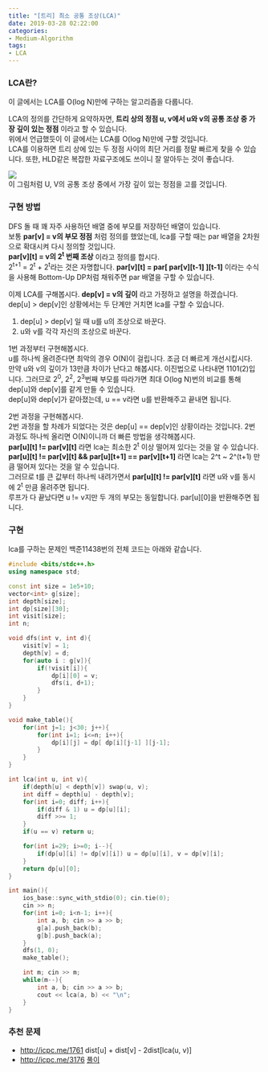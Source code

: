 ```yaml
---
title: "[트리] 최소 공통 조상(LCA)"
date: 2019-03-28 02:22:00
categories:
- Medium-Algorithm
tags:
- LCA
---
```


### LCA란?
이 글에서는 LCA를 O(log N)만에 구하는 알고리즘을 다룹니다.

LCA의 정의를 간단하게 요약하자면, **트리 상의 정점 u, v에서 u와 v의 공통 조상 중 가장 깊이 있는 정점** 이라고 할 수 있습니다.<br>
위에서 언급했듯이 이 글에서는 LCA를 O(log N)만에 구할 것입니다.<br>
LCA를 이용하면 트리 상에 있는 두 정점 사이의 최단 거리를 정말 빠르게 찾을 수 있습니다. 또한, HLD같은 복잡한 자료구조에도 쓰이니 잘 알아두는 것이 좋습니다.

<img src = "https://i.imgur.com/OW2kCmj.png"><Br>
이 그림처럼 U, V의 공통 조상 중에서 가장 깊이 있는 정점을 고를 것입니다.

### 구현 방법
DFS 돌 때 꽤 자주 사용하던 배열 중에 부모를 저장하던 배열이 있습니다.<br>
보통 **par[v] = v의 부모 정점** 처럼 정의를 했었는데, lca를 구할 때는 par 배열을 2차원으로 확대시켜 다시 정의할 것입니다.<br>
**par[v][t] = v의 2<sup>t</sup> 번째 조상** 이라고 정의를 합시다.<br>
2<sup>t+1</sup> = 2<sup>t</sup> + 2<sup>t</sup>라는 것은 자명합니다. **par[v][t] = par[ par[v][t-1] ][t-1]** 이라는 수식을 사용해 Bottom-Up DP처럼 채워주면 par 배열을 구할 수 있습니다.

이제 LCA를 구해봅시다. **dep[v] = v의 깊이** 라고 가정하고 설명을 하겠습니다.<br>
dep[u] > dep[v]인 상황에서는 두 단계만 거치면 lca를 구할 수 있습니다.

1. dep[u] > dep[v] 일 때 u를 u의 조상으로 바꾼다.
2. u와 v를 각각 자신의 조상으로 바꾼다.

1번 과정부터 구현해봅시다.<br>
u를 하나씩 올려준다면 최악의 경우 O(N)이 걸립니다. 조금 더 빠르게 개선시킵시다.<Br>
만약 u와 v의 깊이가 13만큼 차이가 난다고 해봅시다. 이진법으로 나타내면 1101(2)입니다. 그러므로 2<sup>0</sup>, 2<sup>2</sup>, 2<sup>3</sup>번째 부모를 따라가면 최대 O(log N)번의 비교를 통해 dep[u]와 dep[v]를 같게 만들 수 있습니다.<Br>
dep[u]와 dep[v]가 같아졌는데, u == v라면 u를 반환해주고 끝내면 됩니다.

2번 과정을 구현해봅시다.<br>
2번 과정을 할 차례가 되었다는 것은 dep[u] == dep[v]인 상황이라는 것입니다. 2번 과정도 하나씩 올리면 O(N)이니까 더 빠른 방법을 생각해봅시다.<Br>
**par[u][t] != par[v][t]** 라면 lca는 최소한 2<sup>t</sup> 이상 떨어져 있다는 것을 알 수 있습니다.<Br>
**par[u][t] != par[v][t] && par[u][t+1] == par[v][t+1]** 라면 lca는 2^t ~ 2^(t+1) 만큼 떨어져 있다는 것을 알 수 있습니다.<br>
그러므로 t를 큰 값부터 하나씩 내려가면서 **par[u][t] != par[v][t]** 라면 u와 v를 동시에 2<sup>t</sup> 만큼 올려주면 됩니다.<Br>
루프가 다 끝났다면 u != v지만 두 개의 부모는 동일합니다. par[u][0]을 반환해주면 됩니다.

### 구현
lca를 구하는 문제인 백준11438번의 전체 코드는 아래와 같습니다.
```cpp
#include <bits/stdc++.h>
using namespace std;

const int size = 1e5+10;
vector<int> g[size];
int depth[size];
int dp[size][30];
int visit[size];
int n;

void dfs(int v, int d){
	visit[v] = 1;
	depth[v] = d;
	for(auto i : g[v]){
		if(!visit[i]){
			dp[i][0] = v;
			dfs(i, d+1);
		}
	}
}

void make_table(){
	for(int j=1; j<30; j++){
		for(int i=1; i<=n; i++){
			dp[i][j] = dp[ dp[i][j-1] ][j-1];
		}
	}
}

int lca(int u, int v){
	if(depth[u] < depth[v]) swap(u, v);
	int diff = depth[u] - depth[v];
	for(int i=0; diff; i++){
		if(diff & 1) u = dp[u][i];
		diff >>= 1;
	}
	if(u == v) return u;

	for(int i=29; i>=0; i--){
		if(dp[u][i] != dp[v][i]) u = dp[u][i], v = dp[v][i];
	}
	return dp[u][0];
}

int main(){
	ios_base::sync_with_stdio(0); cin.tie(0);
	cin >> n;
	for(int i=0; i<n-1; i++){
		int a, b; cin >> a >> b;
		g[a].push_back(b);
		g[b].push_back(a);
	}
	dfs(1, 0);
	make_table();

	int m; cin >> m;
	while(m--){
		int a, b; cin >> a >> b;
		cout << lca(a, b) << "\n";
	}
}
```

### 추천 문제
* http://icpc.me/1761 dist[u] + dist[v] - 2dist[lca(u, v)]
* http://icpc.me/3176 <a href = "https://justicehui.github.io/coi/2019/04/22/BOJ3176/">풀이</a>
